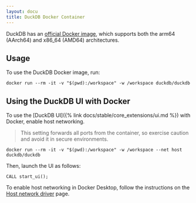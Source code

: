 ```yaml
---
layout: docu
title: DuckDB Docker Container
---
```


DuckDB has an [official Docker image](https://github.com/duckdb/duckdb-docker), which supports both the arm64 (AArch64) and x86_64 (AMD64) architectures.

## Usage

To use the DuckDB Docker image, run:

```batch
docker run --rm -it -v "$(pwd):/workspace" -w /workspace duckdb/duckdb
```

## Using the DuckDB UI with Docker

To use the [DuckDB UI]({% link docs/stable/core_extensions/ui.md %}) with Docker, enable host networking.

> This setting forwards all ports from the container, so exercise caution and avoid it in secure environments.

```batch
docker run --rm -it -v "$(pwd):/workspace" -w /workspace --net host duckdb/duckdb
```

Then, launch the UI as follows:

```plsql
CALL start_ui();
```

To enable host networking in Docker Desktop, follow the instructions on the [Host network driver](https://docs.docker.com/engine/network/drivers/host/#docker-desktop) page.
